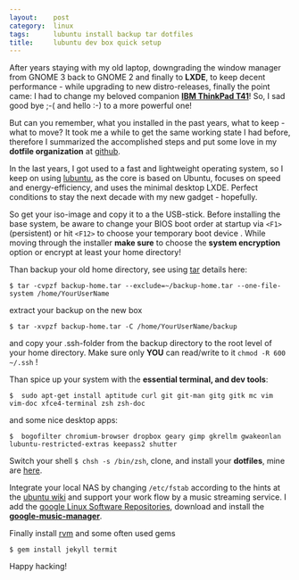 ```yaml
---
layout:    post
category:  linux
tags:      lubuntu install backup tar dotfiles
title:     lubuntu dev box quick setup
---
```

After years staying with my old laptop, downgrading the window manager from GNOME 3 back to GNOME 2 and finally to **LXDE**, to keep decent performance - while upgrading to new distro-releases, finally the point came: I had to change my beloved companion **[IBM ThinkPad T41][1]**! So, I sad good bye ;-( and hello :-) to a more powerful one!

But can you remember, what you installed in the past years, what to keep - what to move? It took me a while to get the same working state I had before, therefore I summarized the accomplished steps and put some love in my **dotfile organization** at [github][2].

In the last years, I got used to a fast and lightweight operating system, so I keep on using [lubuntu][3], as the core is based on Ubuntu, focuses on speed and energy-efficiency, and uses the minimal desktop LXDE. Perfect conditions to stay the next decade with my new gadget - hopefully.

So get your iso-image and copy it to a the USB-stick. Before installing the base system, be aware to change your BIOS boot order at startup via `<F1>` (persistent) or hit `<F12>` to choose your temporary boot device . 
While moving through the installer **make sure** to choose the **system encryption** option or encrypt at least your home directory!

Than backup your old home directory, see using [tar][4] details here:

    $ tar -cvpzf backup-home.tar --exclude=~/backup-home.tar --one-file-system /home/YourUserName

extract your backup on the new box

    $ tar -xvpzf backup-home.tar -C /home/YourUserName/backup

and copy your .ssh-folder from the backup directory to the root level of your home directory. Make sure only **YOU** can read/write to it `chmod -R 600 ~/.ssh` !

Than spice up your system with the **essential terminal, and dev tools**:

    $  sudo apt-get install aptitude curl git git-man gitg gitk mc vim vim-doc xfce4-terminal zsh zsh-doc
    
and some nice desktop apps:

    $  bogofilter chromium-browser dropbox geary gimp gkrellm gwakeonlan lubuntu-restricted-extras keepass2 shutter

Switch your shell `$ chsh -s /bin/zsh`, clone, and install your **dotfiles**, mine are [here][5].

Integrate your local NAS by changing `/etc/fstab` according to the hints at the [ubuntu wiki][6] and support your work flow by a music streaming service. I add the [google Linux Software Repositories][7], download and install the **[google-music-manager][8]**.

Finally install [rvm][9] and some often used gems

    $ gem install jekyll termit

Happy hacking!

[1]: http://thinkwiki.de/T41
  [2]: https://github.com/netzfisch
  [3]: http://lubuntu.net
  [4]: https://help.ubuntu.com/community/BackupYourSystem/TAR
  [5]: https://github.com/netzfisch/dotfiles
  [6]: https://wiki.ubuntu.com/MountWindowsSharesPermanently
  [7]: http://www.google.com/linuxrepositories/
  [8]: https://play.google.com/music/listen#/manager
  [9]: https://rvm.io/
